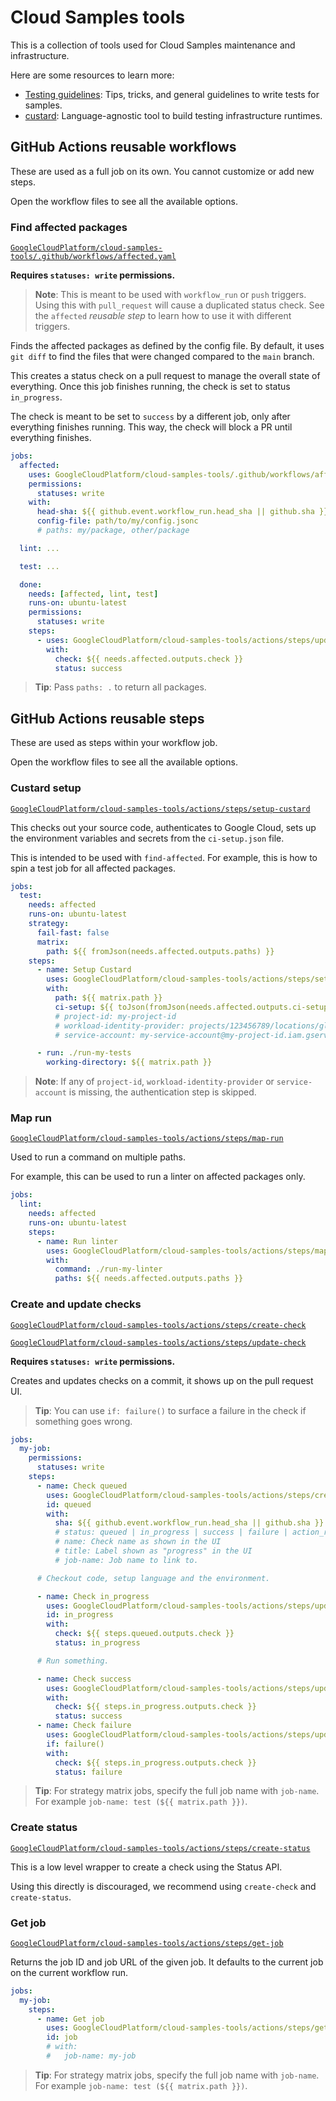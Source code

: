 # Cloud Samples tools

This is a collection of tools used for Cloud Samples maintenance and infrastructure.

Here are some resources to learn more:

- [Testing guidelines](docs/testing-guidelines.md): Tips, tricks, and general guidelines to write tests for samples.
- [custard](custard/README.md): Language-agnostic tool to build testing infrastructure runtimes.

## GitHub Actions reusable workflows

These are used as a full job on its own.
You cannot customize or add new steps.

Open the workflow files to see all the available options.

### Find affected packages

[`GoogleCloudPlatform/cloud-samples-tools/.github/workflows/affected.yaml`](.github/workflows/affected.yaml)

**Requires `statuses: write` permissions.**

> **Note**: This is meant to be used with `workflow_run` or `push` triggers.
> Using this with `pull_request` will cause a duplicated status check.
> See the `affected` _reusable step_ to learn how to use it with different triggers.

Finds the affected packages as defined by the config file.
By default, it uses `git diff` to find the files that were changed compared to the `main` branch.

This creates a status check on a pull request to manage the overall state of everything.
Once this job finishes running, the check is set to status `in_progress`.

The check is meant to be set to `success` by a different job, only after everything finishes running.
This way, the check will block a PR until everything finishes.

```yaml
jobs:
  affected:
    uses: GoogleCloudPlatform/cloud-samples-tools/.github/workflows/affected.yaml
    permissions:
      statuses: write
    with:
      head-sha: ${{ github.event.workflow_run.head_sha || github.sha }}
      config-file: path/to/my/config.jsonc
      # paths: my/package, other/package

  lint: ...

  test: ...

  done:
    needs: [affected, lint, test]
    runs-on: ubuntu-latest
    permissions:
      statuses: write
    steps:
      - uses: GoogleCloudPlatform/cloud-samples-tools/actions/steps/update-check
        with:
          check: ${{ needs.affected.outputs.check }}
          status: success
```

> **Tip**: Pass `paths: .` to return all packages.

## GitHub Actions reusable steps

These are used as steps within your workflow job.

Open the workflow files to see all the available options.

### Custard setup

[`GoogleCloudPlatform/cloud-samples-tools/actions/steps/setup-custard`](actions/steps/setup-custard/action.yaml)

This checks out your source code, authenticates to Google Cloud, sets up the environment variables and secrets from the `ci-setup.json` file.

This is intended to be used with `find-affected`.
For example, this is how to spin a test job for all affected packages.

```yaml
jobs:
  test:
    needs: affected
    runs-on: ubuntu-latest
    strategy:
      fail-fast: false
      matrix:
        path: ${{ fromJson(needs.affected.outputs.paths) }}
    steps:
      - name: Setup Custard
        uses: GoogleCloudPlatform/cloud-samples-tools/actions/steps/setup-custard
        with:
          path: ${{ matrix.path }}
          ci-setup: ${{ toJson(fromJson(needs.affected.outputs.ci-setups)[matrix.path]) }}
          # project-id: my-project-id
          # workload-identity-provider: projects/123456789/locations/global/workloadIdentityPools/my-pool/providers/my-provider
          # service-account: my-service-account@my-project-id.iam.gserviceaccount.com

      - run: ./run-my-tests
        working-directory: ${{ matrix.path }}
```

> **Note**: If any of `project-id`, `workload-identity-provider` or `service-account` is missing, the authentication step is skipped.

### Map run

[`GoogleCloudPlatform/cloud-samples-tools/actions/steps/map-run`](actions/steps/map-run/action.yaml)

Used to run a command on multiple paths.

For example, this can be used to run a linter on affected packages only.

```yaml
jobs:
  lint:
    needs: affected
    runs-on: ubuntu-latest
    steps:
      - name: Run linter
        uses: GoogleCloudPlatform/cloud-samples-tools/actions/steps/map-run
        with:
          command: ./run-my-linter
          paths: ${{ needs.affected.outputs.paths }}
```

### Create and update checks

[`GoogleCloudPlatform/cloud-samples-tools/actions/steps/create-check`](actions/steps/create-check/action.yaml)

[`GoogleCloudPlatform/cloud-samples-tools/actions/steps/update-check`](actions/steps/update-check/action.yaml)

**Requires `statuses: write` permissions.**

Creates and updates checks on a commit, it shows up on the pull request UI.

> **Tip**: You can use `if: failure()` to surface a failure in the check if something goes wrong.

```yaml
jobs:
  my-job:
    permissions:
      statuses: write
    steps:
      - name: Check queued
        uses: GoogleCloudPlatform/cloud-samples-tools/actions/steps/create-check
        id: queued
        with:
          sha: ${{ github.event.workflow_run.head_sha || github.sha }}
          # status: queued | in_progress | success | failure | action_required | cancelled | neutral | success | skipped | timed_out
          # name: Check name as shown in the UI
          # title: Label shown as "progress" in the UI
          # job-name: Job name to link to.

      # Checkout code, setup language and the environment.

      - name: Check in_progress
        uses: GoogleCloudPlatform/cloud-samples-tools/actions/steps/update-check
        id: in_progress
        with:
          check: ${{ steps.queued.outputs.check }}
          status: in_progress

      # Run something.

      - name: Check success
        uses: GoogleCloudPlatform/cloud-samples-tools/actions/steps/update-check
        with:
          check: ${{ steps.in_progress.outputs.check }}
          status: success
      - name: Check failure
        uses: GoogleCloudPlatform/cloud-samples-tools/actions/steps/update-check
        if: failure()
        with:
          check: ${{ steps.in_progress.outputs.check }}
          status: failure
```

> **Tip**: For strategy matrix jobs, specify the full job name with `job-name`. For example `job-name: test (${{ matrix.path }})`.

### Create status

[`GoogleCloudPlatform/cloud-samples-tools/actions/steps/create-status`](actions/steps/create-status/action.yaml)

This is a low level wrapper to create a check using the Status API.

Using this directly is discouraged, we recommend using `create-check` and `create-status`.

### Get job

[`GoogleCloudPlatform/cloud-samples-tools/actions/steps/get-job`](actions/steps/get-job/action.yaml)

Returns the job ID and job URL of the given job.
It defaults to the current job on the current workflow run.

```yaml
jobs:
  my-job:
    steps:
      - name: Get job
        uses: GoogleCloudPlatform/cloud-samples-tools/actions/steps/get-job
        id: job
        # with:
        #   job-name: my-job
```

> **Tip**: For strategy matrix jobs, specify the full job name with `job-name`. For example `job-name: test (${{ matrix.path }})`.
